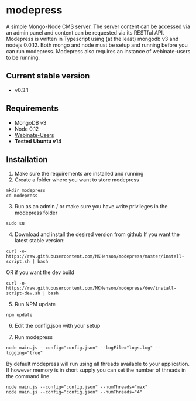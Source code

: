 # modepress
A simple Mongo-Node CMS server. The server content can be accessed via an admin
panel and content can be requested via its RESTful API.
Modepress is written in Typescript using (at the least) mongodb v3 and nodejs 0.0.12.
Both mongo and node must be setup and running before you can run modepress.
Modepress also requires an instance of webinate-users to be running.

## Current stable version
* v0.3.1

## Requirements
* MongoDB v3
* Node 0.12
* [Webinate-Users](https://github.com/MKHenson/webinate-users)
* **Tested Ubuntu v14**

## Installation

1) Make sure the requirements are installed and running
2) Create a folder where you want to store modepress

```
mkdir modepress
cd modepress
```

3) Run as an admin / or make sure you have write privileges in the modepress folder
```
sudo su
```

4) Download and install the desired version from github
If you want the latest stable version:

```
curl -o- https://raw.githubusercontent.com/MKHenson/modepress/master/install-script.sh | bash
```

OR if you want the dev build

```
curl -o- https://raw.githubusercontent.com/MKHenson/modepress/dev/install-script-dev.sh | bash
```

5) Run NPM update

```
npm update
```

6) Edit the config.json with your setup

7) Run modepress

```
node main.js --config="config.json" --logFile="logs.log" --logging="true"
```

By default modepress will run using all threads available to your application. If however memory is in short supply you
can set the number of threads in the command line

```
node main.js --config="config.json" --numThreads="max"
node main.js --config="config.json" --numThreads="4"
```